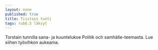 ```yaml
---
layout: none
published: true
title: Tiistain tunti
tags: rub6.5 läksyt
---
```

Torstain tunnilla sana- ja kuuntelukoe Politik och samhälle-teemasta. Lue siihen työvihkon aukeama.
